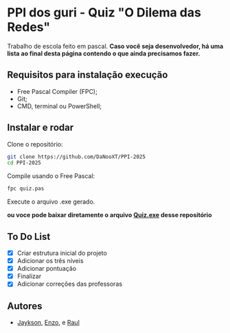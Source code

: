# PPI dos guri - Quiz "O Dilema das Redes"

Trabalho de escola feito em pascal. **Caso você seja desenvolvedor, há uma lista ao final desta página contendo o que ainda precisamos fazer.**

## Requisitos para instalação execução

- Free Pascal Compiler (FPC);
- Git;
- CMD, terminal ou PowerShell;

## Instalar e rodar

Clone o repositório:

```bash
git clone https://github.com/DaNooXT/PPI-2025
cd PPI-2025
```

Compile usando o Free Pascal:

```bash
fpc quiz.pas
```

Execute o arquivo .exe gerado.

**ou voce pode baixar diretamente o arquivo [Quiz.exe](https://github.com/DaNooXT/PPI-2025/raw/refs/heads/main/Quiz.exe) desse repositório**

## To Do List

- [x] Criar estrutura inicial do projeto
- [x] Adicionar os três níveis
- [x] Adicionar pontuação
- [x] Finalizar
- [x] Adicionar correções das professoras

## Autores

- [Jaykson](https://github.com/0Jaykxz), [Enzo](https://github.com/Alemaoprogramer), e [Raul](https://github.com/DaNooXT)
